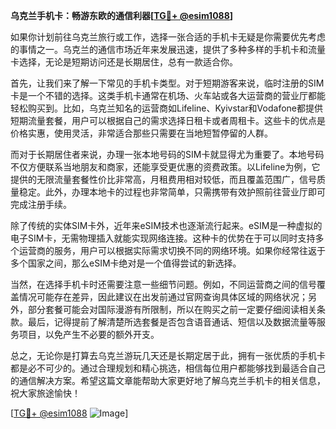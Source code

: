 **乌克兰手机卡：畅游东欧的通信利器[[TG💪+ @esim1088](https://t.me/s/esim1088)]**

如果你计划前往乌克兰旅行或工作，选择一张合适的手机卡无疑是你需要优先考虑的事情之一。乌克兰的通信市场近年来发展迅速，提供了多种多样的手机卡和流量卡选择，无论是短期访问还是长期居住，总有一款适合你。

首先，让我们来了解一下常见的手机卡类型。对于短期游客来说，临时注册的SIM卡是一个不错的选择。这类手机卡通常在机场、火车站或各大运营商的营业厅都能轻松购买到。比如，乌克兰知名的运营商如Lifeline、Kyivstar和Vodafone都提供短期流量套餐，用户可以根据自己的需求选择日租卡或者周租卡。这些卡的优点是价格实惠，使用灵活，非常适合那些只需要在当地短暂停留的人群。

而对于长期居住者来说，办理一张本地号码的SIM卡就显得尤为重要了。本地号码不仅方便联系当地朋友和商家，还能享受更优惠的资费政策。以Lifeline为例，它提供的无限流量套餐性价比非常高，月租费用相对较低，而且覆盖范围广，信号质量稳定。此外，办理本地卡的过程也非常简单，只需携带有效护照前往营业厅即可完成注册手续。

除了传统的实体SIM卡外，近年来eSIM技术也逐渐流行起来。eSIM是一种虚拟的电子SIM卡，无需物理插入就能实现网络连接。这种卡的优势在于可以同时支持多个运营商的服务，用户可以根据实际需求切换不同的网络环境。如果你经常往返于多个国家之间，那么eSIM卡绝对是一个值得尝试的新选择。

当然，在选择手机卡时还需要注意一些细节问题。例如，不同运营商之间的信号覆盖情况可能存在差异，因此建议在出发前通过官网查询具体区域的网络状况；另外，部分套餐可能会对国际漫游有所限制，所以在购买之前一定要仔细阅读相关条款。最后，记得提前了解清楚所选套餐是否包含语音通话、短信以及数据流量等服务项目，以免产生不必要的额外开支。

总之，无论你是打算去乌克兰游玩几天还是长期定居于此，拥有一张优质的手机卡都是必不可少的。通过合理规划和精心挑选，相信每位用户都能够找到最适合自己的通信解决方案。希望这篇文章能帮助大家更好地了解乌克兰手机卡的相关信息，祝大家旅途愉快！

[[TG💪+ @esim1088](https://t.me/s/esim1088) ![Image](https://i.postimg.cc/4NQfJmqS/Snipaste-2025-05-13-00-14-12.png)]